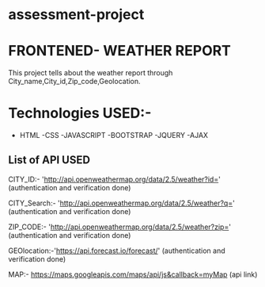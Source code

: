 # assessment-project

# FRONTENED- WEATHER REPORT

This project tells about the weather report through City_name,City_id,Zip_code,Geolocation.

# Technologies USED:-
- HTML
-CSS
-JAVASCRIPT
-BOOTSTRAP
-JQUERY
-AJAX

## List of API USED

CITY_ID:- 'http://api.openweathermap.org/data/2.5/weather?id='  (authentication and verification done)

CITY_Search:- 'http://api.openweathermap.org/data/2.5/weather?q=' (authentication and verification done)

ZIP_CODE:- 'http://api.openweathermap.org/data/2.5/weather?zip=' (authentication and verification done)

GEOlocation:-'https://api.forecast.io/forecast/' (authentication and verification done)

MAP:- https://maps.googleapis.com/maps/api/js&callback=myMap (api link)
